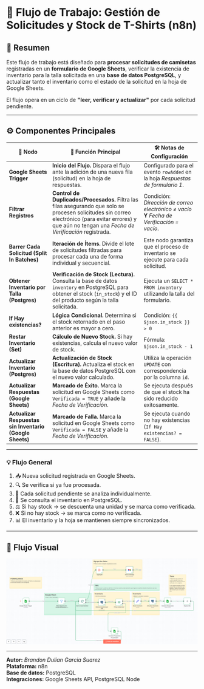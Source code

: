 # 🤖 Flujo de Trabajo: Gestión de Solicitudes y Stock de T-Shirts (n8n)

## 📝 Resumen

Este flujo de trabajo está diseñado para **procesar solicitudes de camisetas** registradas en un **formulario de Google Sheets**, verificar la existencia de inventario para la talla solicitada en una **base de datos PostgreSQL**, y actualizar tanto el inventario como el estado de la solicitud en la hoja de Google Sheets.  

El flujo opera en un ciclo de **"leer, verificar y actualizar"** por cada solicitud pendiente.

---

## ⚙️ Componentes Principales

| 🧩 Nodo | 🧠 Función Principal | 🛠️ Notas de Configuración |
|----------|----------------------|----------------------------|
| **Google Sheets Trigger** | **Inicio del Flujo.** Dispara el flujo ante la adición de una nueva fila (solicitud) en la hoja de respuestas. | Configurado para el evento `rowAdded` en la hoja *Respuestas de formulario 1*. |
| **Filtrar Registros** | **Control de Duplicados/Procesados.** Filtra las filas asegurando que solo se procesen solicitudes sin correo electrónico (para evitar errores) y que aún no tengan una *Fecha de Verificación* registrada. | Condición: *Dirección de correo electrónico ≠ vacío* **Y** *Fecha de Verificación = vacío*. |
| **Barrer Cada Solicitud (Split In Batches)** | **Iteración de Ítems.** Divide el lote de solicitudes filtradas para procesar cada una de forma individual y secuencial. | Este nodo garantiza que el proceso de inventario se ejecute para cada solicitud. |
| **Obtener Inventario por Talla (Postgres)** | **Verificación de Stock (Lectura).** Consulta la base de datos `inventory` en PostgreSQL para obtener el stock (`in_stock`) y el ID del producto según la talla solicitada. | Ejecuta un `SELECT * FROM inventory` utilizando la talla del formulario. |
| **If Hay existencias?** | **Lógica Condicional.** Determina si el stock retornado en el paso anterior es mayor a cero. | Condición: `{{ $json.in_stock }} > 0` |
| **Restar Inventario (Set)** | **Cálculo de Nuevo Stock.** Si hay existencias, calcula el nuevo valor de stock. | Fórmula: `$json.in_stock - 1` |
| **Actualizar Inventario (Postgres)** | **Actualización de Stock (Escritura).** Actualiza el stock en la base de datos PostgreSQL con el nuevo valor calculado. | Utiliza la operación `UPDATE` con correspondencia por la columna `id`. |
| **Actualizar Respuestas (Google Sheets)** | **Marcado de Éxito.** Marca la solicitud en Google Sheets como `Verificada = TRUE` y añade la *Fecha de Verificación*. | Se ejecuta después de que el stock ha sido reducido exitosamente. |
| **Actualizar Respuestas sin Inventario (Google Sheets)** | **Marcado de Falla.** Marca la solicitud en Google Sheets como `Verificada = FALSE` y añade la *Fecha de Verificación*. | Se ejecuta cuando no hay existencias (`If Hay existencias? = FALSE`). |

---

### 💡 Flujo General

1. 📥 Nueva solicitud registrada en Google Sheets.  
2. 🔍 Se verifica si ya fue procesada.  
3. 🔁 Cada solicitud pendiente se analiza individualmente.  
4. 🧾 Se consulta el inventario en PostgreSQL.  
5. ⚖️ Si hay stock → se descuenta una unidad y se marca como verificada.  
6. ❌ Si no hay stock → se marca como no verificada.  
7. 📊 El inventario y la hoja se mantienen siempre sincronizados.

---
## 🧠 Flujo Visual

![Flujo Pokémon](./img/Form-Ropa.png)

---

**Autor:** _Brandon Dulian Garcia Suarez_  
**Plataforma:** n8n  
**Base de datos:** PostgreSQL  
**Integraciones:** Google Sheets API, PostgreSQL Node
